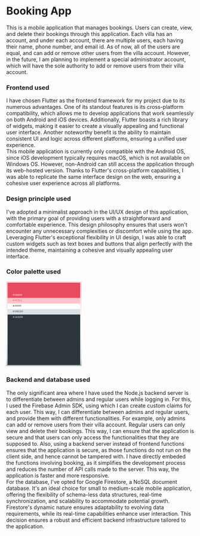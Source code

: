 # Booking App

This is a mobile application that manages bookings. Users can create, view, and delete their bookings through this application. Each villa has an account, and under each account, there are multiple users, each having their name, phone number, and email id. As of now, all of the users are equal, and can add or remove other users from the villa account. However, in the future, I am planning to implement a special administrator account, which will have the sole authority to add or remove users from their villa account.

<h3>Frontend used</h3>

I have chosen Flutter as the frontend framework for my project due to its numerous advantages. One of its standout features is its cross-platform compatibility, which allows me to develop applications that work seamlessly on both Android and iOS devices. Additionally, Flutter boasts a rich library of widgets, making it easier to create a visually appealing and functional user interface. Another noteworthy benefit is the ability to maintain consistent UI and logic across different platforms, ensuring a unified user experience.<br>
This mobile application is currently only compatible with the Android OS, since iOS development typically requires macOS, which is not available on Windows OS. However, non-Android can still access the application through its web-hosted version. Thanks to Flutter's cross-platform capabilities, I was able to replicate the same interface design on the web, ensuring a cohesive user experience across all platforms.

<h3>Design principle used</h3>

I've adopted a minimalist approach in the UI/UX design of this application, with the primary goal of providing users with a straightforward and comfortable experience. This design philosophy ensures that users won't encounter any unnecessary complexities or discomfort while using the app. Leveraging Flutter's exceptional flexibility in UI design, I was able to craft custom widgets such as text boxes and buttons that align perfectly with the intended theme, maintaining a cohesive and visually appealing user interface.

<h3>Color palette used</h3>
<img src = "assets/color_palette_cropped.png" width=40%>

<h3>Backend and database used</h3>

The only significant area where I have used the Node.js backend server is to differentiate between admins and regular users while logging in. For this, I used the Firebase Admin SDK, using which I can create custom claims for each user. This way, I can differentiate between admins and regular users, and provide them with different functionalities. For example, only admins can add or remove users from their villa account. Regular users can only view and delete their bookings. This way, I can ensure that the application is secure and that users can only access the functionalities that they are supposed to. Also, using a backend server instead of frontend functions ensures that the application is secure, as those functions do not run on the client side, and hence cannot be tampered with. I have directly embeded the functions involving booking, as it simplifies the development process and reduces the number of API calls made to the server. This way, the application is faster and more responsive.<br>
For the database, I've opted for Google Firestore, a NoSQL document database. It's an ideal choice for small to medium-scale mobile application, offering the flexibility of schema-less data structures, real-time synchronization, and scalability to accommodate potential growth. Firestore's dynamic nature ensures adaptability to evolving data requirements, while its real-time capabilities enhance user interaction. This decision ensures a robust and efficient backend infrastructure tailored to the application.
